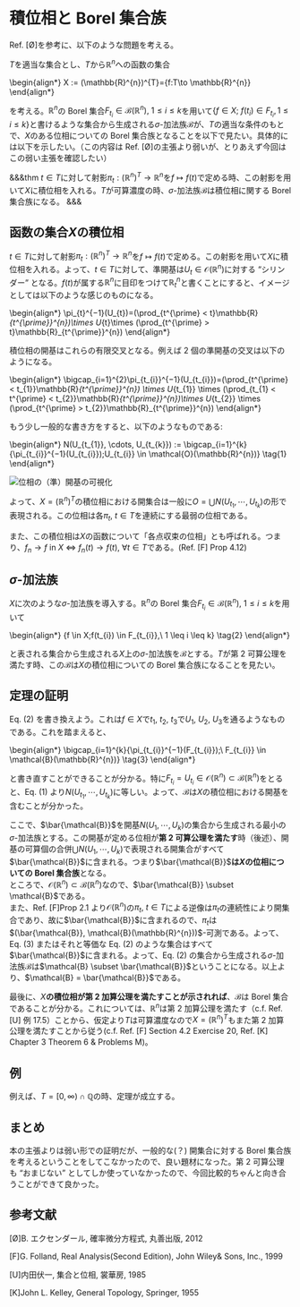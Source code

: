 <!-- #import "../style/mathlog_style.typ": * -->

# 積位相と Borel 集合族

Ref. [Ø]を参考に、以下のような問題を考える。

$T$を適当な集合とし、$T$から$\mathbb{R}^{n}$への函数の集合

\begin{align*}
X := (\mathbb{R}^{n})^{T}=\{f:T\to \mathbb{R}^{n}\}
\end{align*}

を考える。$\mathbb{R}^{n}$の Borel 集合$F_{t_{i}}\in \mathcal{B}(\mathbb{R}^{n}),\ 1 \leq i \leq k$を用いて$\{f\in X;\ f(t_{i}) \in F_{t_{i}},1 \leq i \leq k\}$と書けるような集合から生成される$\sigma$-加法族$\mathcal{B}$が、$T$の適当な条件のもとで、$X$のある位相についての Borel 集合族となることを以下で見たい。具体的には以下を示したい。（この内容は Ref. [Ø]の主張より弱いが、とりあえず今回はこの弱い主張を確認したい）

&&&thm
$t\in T$に対して射影$\pi_{t}: (\mathbb{R}^{n})^{T} \to \mathbb{R}^{n}$を$f \mapsto f(t)$で定める時、この射影を用いて$X$に積位相を入れる。$T$が可算濃度の時、$\sigma$-加法族$\mathcal{B}$は積位相に関する Borel 集合族になる。
&&&

## 函数の集合$X$の積位相

$t \in T$に対して射影$\pi_{t}: (\mathbb{R}^{n})^{T} \to \mathbb{R}^{n}$を$f \mapsto f(t)$で定める。この射影を用いて$X$に積位相を入れる。よって、$t \in T$に対して、準開基は$U_{t} \in \mathcal{O}(\mathbb{R}^{n})$に対する “シリンダー” となる。$f(t)$が属する$\mathbb{R}^{n}$に目印をつけて$\mathbb{R}_{t}^{n}$と書くことにすると、イメージとしては以下のような感じのものになる。

\begin{align*}
\pi_{t}^{−1}(U_{t})=(\prod_{t^{\prime} < t}\mathbb{R}_{t^{\prime}}^{n})\times U_{t}\times (\prod_{t^{\prime} > t}\mathbb{R}_{t^{\prime}}^{n})
\end{align*}

積位相の開基はこれらの有限交叉となる。例えば 2 個の準開基の交叉は以下のようになる。

\begin{align*}
\bigcap_{i=1}^{2}\pi_{t_{i}}^{−1}(U_{t_{i}})=(\prod_{t^{\prime} < t_{1}}\mathbb{R}_{t^{\prime}}^{n}) \times U_{t_{1}} \times (\prod_{t_{1} < t^{\prime} < t_{2}}\mathbb{R}_{t^{\prime}}^{n})\times U_{t_{2}} \times (\prod_{t^{\prime} > t_{2}}\mathbb{R}_{t^{\prime}}^{n})
\end{align*}

もう少し一般的な書き方をすると、以下のようなものである:

\begin{align*}
N(U_{t_{1}}, \cdots, U_{t_{k}}) := \bigcap_{i=1}^{k}\{\pi_{t_{i}}^{−1}(U_{t_{i}});U_{t_{i}} \in \mathcal{O}(\mathbb{R}^{n})\}
\tag{1}
\end{align*}

![位相の（準）開基の可視化](/uploads/mathdown/i9sZkrGFmXu3BdpXAXFb.png)

よって、$X=(\mathbb{R}^{n})^{T}$の積位相における開集合は一般に$O = \bigcup N(U_{t_{1}},\cdots, U_{t_{k}})$の形で表現される。この位相は各$\pi_{t},\ t\in T$を連続にする最弱の位相である。

また、この積位相は$X$の函数について「各点収束の位相」とも呼ばれる。つまり、$f_{n} \to f$ in $X$ $\Longleftrightarrow$ $f_{n}(t) \to f(t),\ \forall t \in T$である。(Ref. [F] Prop 4.12)

## $\sigma$-加法族

$X$に次のような$\sigma$-加法族を導入する。$\mathbb{R}^{n}$の Borel 集合$F_{t_{i}} \in \mathcal{B}(\mathbb{R}^{n}),\ 1 \leq i \leq k$を用いて

\begin{align*}
\{f \in X;f(t_{i}) \in F_{t_{i}},\ 1 \leq i \leq k\}
\tag{2}
\end{align*}

と表される集合から生成される$X$上の$\sigma$-加法族を$\mathcal{B}$とする。$T$が第 2 可算公理を満たす時、この$\mathcal{B}$は$X$の積位相についての Borel 集合族になることを見たい。

## 定理の証明

Eq. (2) を書き換えよう。これは$f\in X$で$t_{1}$, $t_{2}$, $t_{3}$で$U_{1}$, $U_{2}$, $U_{3}$を通るようなものである。これを踏まえると、

\begin{align*}
\bigcap_{i=1}^{k}\{\pi_{t_{i}}^{−1}(F_{t_{i}});\ F_{t_{i}} \in \mathcal{B}(\mathbb{R}^{n})\}
\tag{3}
\end{align*}

と書き直すことができることが分かる。特に$F_{t_{i}} = U_{t_{i}} \in \mathcal{O}(\mathbb{R}^{n}) \subset \mathcal{B}(\mathbb{R}^{n})$をとると、Eq. (1) より$N(U_{t_{1}},\cdots, U_{t_{k}})$に等しい。よって、$\mathcal{B}$は$X$の積位相における開基を含むことが分かった。

ここで、$\bar{\mathcal{B}}$を開基$N(U_{1},\cdots, U_{k})$の集合から生成される最小の$\sigma$-加法族とする。この開基が定める位相が**第 2 可算公理を満たす**時（後述）、開基の可算個の合併$\bigcup N(U_{1},\cdots, U_{k})$で表現される開集合がすべて$\bar{\mathcal{B}}$に含まれる。つまり$\bar{\mathcal{B}}$**は$X$の位相についての Borel 集合族**となる。  
ところで、$\mathcal{O}(\mathbb{R}^{n}) \subset \mathcal{B}(\mathbb{R}^{n})$なので、$\bar{\mathcal{B}} \subset \mathcal{B}$である。  
また、Ref. [F]Prop 2.1 より$\mathcal{O}(\mathbb{R}^{n})$の$\pi_{t},\ t\in T$による逆像は$\pi_{t}$の連続性により開集合であり、故に$\bar{\mathcal{B}}$に含まれるので、$\pi_{t}$は$(\bar{\mathcal{B}}, \mathcal{B}(\mathbb{R}^{n}))$-可測である。よって、Eq. (3) またはそれと等価な Eq. (2) のような集合はすべて$\bar{\mathcal{B}}$に含まれる。よって、Eq. (2) の集合から生成される$\sigma$-加法族$\mathcal{B}$は$\mathcal{B} \subset \bar{\mathcal{B}}$ということになる。以上より、$\mathcal{B} = \bar{\mathcal{B}}$である。

最後に、$X$**の積位相が第 2 加算公理を満たすことが示されれば**、$\mathcal{B}$は Borel 集合であることが分かる。これについては、$\mathbb{R}^{n}$は第 2 加算公理を満たす（c.f. Ref. [U] 例 17.5）ことから、仮定より$T$は可算濃度なので$X = (\mathbb{R}^{n})^{T}$もまた第 2 加算公理を満たすことから従う(c.f. Ref. [F] Section 4.2 Exercise 20, Ref. [K] Chapter 3 Theorem 6 & Problems M)。

## 例

例えば、$T=[0,∞) \cap \mathbb{Q}$の時、定理が成立する。

## まとめ

本の主張よりは弱い形での証明だが、一般的な(？) 開集合に対する Borel 集合族を考えるということをしてこなかったので、良い題材になった。第 2 可算公理も “おまじない” としてしか使っていなかったので、今回比較的ちゃんと向き合うことができて良かった。

## 参考文献

[Ø]B. エクセンダール, 確率微分方程式, 丸善出版, 2012

[F]G. Folland, Real Analysis(Second Edition), John Wiley& Sons, Inc., 1999

[U]内田伏一, 集合と位相, 裳華房, 1985

[K]John L. Kelley, General Topology, Springer, 1955
